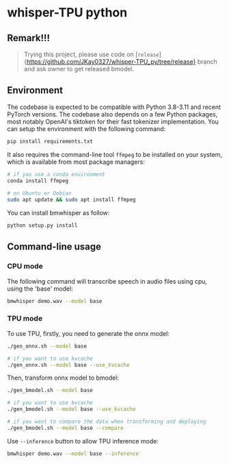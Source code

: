 # whisper-TPU python

## Remark!!!
> Trying this project, please use code on [`release`]{https://github.com/JKay0327/whisper-TPU_py/tree/release} branch and ask owner to get released bmodel.

## Environment
The codebase is expected to be compatible with Python 3.8-3.11 and recent PyTorch versions. The codebase also depends on a few Python packages, most notably OpenAI's tiktoken for their fast tokenizer implementation. You can setup the environment with the following command:
```bash
pip install requirements.txt
```
It also requires the command-line tool `ffmpeg` to be installed on your system, which is available from most package managers:
```bash
# if you use a conda environment
conda install ffmpeg
 
# on Ubuntu or Debian
sudo apt update && sudo apt install ffmpeg 
```
You can install bmwhisper as follow:
```bash
python setup.py install
```

## Command-line usage
### CPU mode
The following command will transcribe speech in audio files using cpu, using the 'base' model:
```bash
bmwhisper demo.wav --model base
```
### TPU mode
To use TPU, firstly, you need to generate the onnx model:
```bash
./gen_onnx.sh --model base

# if you want to use kvcache
./gen_onnx.sh --model base --use_kvcache
```
Then, transform onnx model to bmodel:
```bash
./gen_bmodel.sh --model base

# if you want to use kvcache
./gen_bmodel.sh --model base --use_kvcache

# if you want to compare the data when transforming and deploying
./gen_bmodel.sh --model base --compare
```
Use `--inference` button to allow TPU inference mode:
```bash
bmwhisper demo.wav --model base --inference
```
